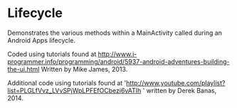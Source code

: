 Lifecycle
=========

Demonstrates the various methods within a MainActivity called during an Android Apps lifecycle.

Coded using tutorials found at http://www.i-programmer.info/programming/android/5937-android-adventures-building-the-ui.html
Written by Mike James, 2013.

Additional code using tutorials found at 'http://www.youtube.com/playlist?list=PLGLfVvz_LVvSPjWpLPFEfOCbezi6vATIh ' 
written by Derek Banas, 2014.
